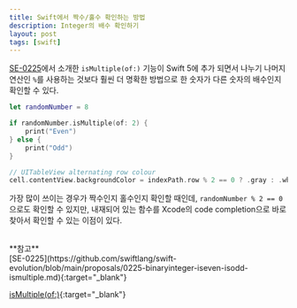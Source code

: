 ```yaml
---
title: Swift에서 짝수/홀수 확인하는 방법
description: Integer의 배수 확인하기
layout: post
tags: [swift]
---
```


[SE-0225](https://github.com/apple/swift-evolution/blob/master/proposals/0225-binaryinteger-iseven-isodd-ismultiple.md)에서 소개한 `isMultiple(of:)` 기능이 Swift 5에 추가 되면서 나누기 나머지 연산인 `%`를 사용하는 것보다 훨씬 더 명확한 방법으로 한 숫자가 다른 숫자의 배수인지 확인할 수 있다.

```swift
let randomNumber = 8

if randomNumber.isMultiple(of: 2) {
    print("Even")
} else {
    print("Odd")
}

// UITableView alternating row colour
cell.contentView.backgroundColor = indexPath.row % 2 == 0 ? .gray : .white
```

가장 많이 쓰이는 경우가 짝수인지 홀수인지 확인할 때인데, `randomNumber % 2 == 0` 으로도 확인할 수 있지만, 내재되어 있는 함수를 Xcode의 code completion으로 바로 찾아서 확인할 수 있는 이점이 있다.

<br>
**참고**
<br>
[SE-0225](https://github.com/swiftlang/swift-evolution/blob/main/proposals/0225-binaryinteger-iseven-isodd-ismultiple.md){:target="_blank"}

[isMultiple(of:)](https://developer.apple.com/documentation/swift/int/ismultiple(of:)){:target="_blank"}